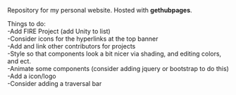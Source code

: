 Repository for my personal website. Hosted with **gethubpages**.

Things to do: <br />
-Add FIRE Project (add Unity to list) <br />
-Consider icons for the hyperlinks at the top banner <br />
-Add and link other contributors for projects <br />
-Style so that components look a bit nicer via shading, and editing colors, and ect. <br />
-Animate some components (consider adding jquery or bootstrap to do this) <br />
-Add a icon/logo <br />
-Consider adding a traversal bar


